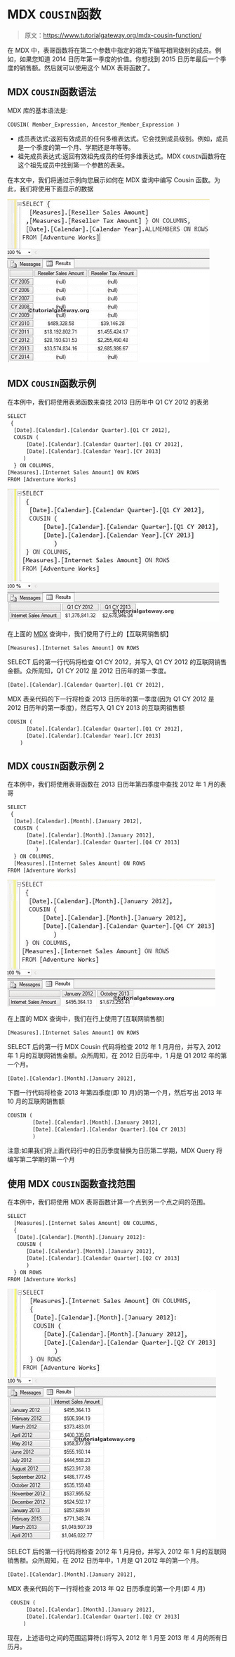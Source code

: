 # MDX `COUSIN`函数

> 原文：<https://www.tutorialgateway.org/mdx-cousin-function/>

在 MDX 中，表哥函数将在第二个参数中指定的祖先下编写相同级别的成员。例如，如果您知道 2014 日历年第一季度的价值。你想找到 2015 日历年最后一个季度的销售额。然后就可以使用这个 MDX 表哥函数了。

## MDX `COUSIN`函数语法

MDX 库的基本语法是:

```
COUSIN( Member_Expression, Ancestor_Member_Expression )
```

*   成员表达式:返回有效成员的任何多维表达式。它会找到成员级别。例如，成员是一个季度的第一个月、学期还是年等等。
*   祖先成员表达式:返回有效祖先成员的任何多维表达式。MDX `COUSIN`函数将在这个祖先成员中找到第一个参数的表亲。

在本文中，我们将通过示例向您展示如何在 MDX 查询中编写 Cousin 函数。为此，我们将使用下面显示的数据

![MDX COUSIN FUNCTION](img/424dd1abf56a523998b5be3003916379.png)

## MDX `COUSIN`函数示例

在本例中，我们将使用表弟函数来查找 2013 日历年中 Q1 CY 2012 的表弟

```
SELECT 
 {
  [Date].[Calendar].[Calendar Quarter].[Q1 CY 2012],
  COUSIN (
      [Date].[Calendar].[Calendar Quarter].[Q1 CY 2012],
      [Date].[Calendar].[Calendar Year].[CY 2013]
	 )
  } ON COLUMNS,
[Measures].[Internet Sales Amount] ON ROWS
FROM [Adventure Works]
```

![MDX COUSIN FUNCTION 1](img/32cef0a265ef139c70fbcaf20b2a79b4.png)

在上面的 [MDX](https://www.tutorialgateway.org/mdx/) 查询中，我们使用了行上的【互联网销售额】

```
[Measures].[Internet Sales Amount] ON ROWS
```

SELECT 后的第一行代码将检查 Q1 CY 2012，并写入 Q1 CY 2012 的互联网销售金额。众所周知，Q1 CY 2012 是 2012 日历年的第一季度。

```
[Date].[Calendar].[Calendar Quarter].[Q1 CY 2012],
```

MDX 表亲代码的下一行将检查 2013 日历年的第一季度(因为 Q1 CY 2012 是 2012 日历年的第一季度)，然后写入 Q1 CY 2013 的互联网销售额

```
COUSIN (
      [Date].[Calendar].[Calendar Quarter].[Q1 CY 2012],
      [Date].[Calendar].[Calendar Year].[CY 2013]
	)
```

## MDX `COUSIN`函数示例 2

在本例中，我们将使用表哥函数在 2013 日历年第四季度中查找 2012 年 1 月的表哥

```
SELECT 
 {
  [Date].[Calendar].[Month].[January 2012],
  COUSIN (
      [Date].[Calendar].[Month].[January 2012],
      [Date].[Calendar].[Calendar Quarter].[Q4 CY 2013]
         )
  } ON COLUMNS,
  [Measures].[Internet Sales Amount] ON ROWS
FROM [Adventure Works] 
```

![MDX COUSIN FUNCTION 3](img/7e2f60700ea327865b82ffd9a6714083.png)

在上面的 MDX 查询中，我们在行上使用了[互联网销售额]

```
[Measures].[Internet Sales Amount] ON ROWS
```

SELECT 后的第一行 MDX Cousin 代码将检查 2012 年 1 月月份，并写入 2012 年 1 月的互联网销售金额。众所周知，在 2012 日历年中，1 月是 Q1 2012 年的第一个月。

```
[Date].[Calendar].[Month].[January 2012],
```

下面一行代码将检查 2013 年第四季度(即 10 月)的第一个月，然后写出 2013 年 10 月的互联网销售额

```
COUSIN (
        [Date].[Calendar].[Month].[January 2012],
        [Date].[Calendar].[Calendar Quarter].[Q4 CY 2013]
        )
```

注意:如果我们将上面代码行中的日历季度替换为日历第二学期，MDX Query 将编写第二学期的第一个月

## 使用 MDX `COUSIN`函数查找范围

在本例中，我们将使用 MDX 表哥函数计算一个点到另一个点之间的范围。

```
SELECT 
  [Measures].[Internet Sales Amount] ON COLUMNS,
  { 
   [Date].[Calendar].[Month].[January 2012]:
   COUSIN (
      [Date].[Calendar].[Month].[January 2012],
      [Date].[Calendar].[Calendar Quarter].[Q2 CY 2013]
	  )
  } ON ROWS
FROM [Adventure Works] 
```

![MDX COUSIN FUNCTION 4](img/54cce1093e28fc7290ba3a223f40b594.png)

SELECT 后的第一行代码将检查 2012 年 1 月月份，并写入 2012 年 1 月的互联网销售额。众所周知，在 2012 日历年中，1 月是 Q1 2012 年的第一个月。

```
[Date].[Calendar].[Month].[January 2012],
```

MDX 表亲代码的下一行将检查 2013 年 Q2 日历季度的第一个月(即 4 月)

```
 COUSIN (
      [Date].[Calendar].[Month].[January 2012],
      [Date].[Calendar].[Calendar Quarter].[Q2 CY 2013]
	 )
```

现在，上述语句之间的范围运算符(:)将写入 2012 年 1 月至 2013 年 4 月的所有日历月。